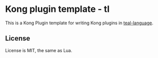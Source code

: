# Kong plugin template - tl

This is a Kong Plugin template for writing Kong plugins in [teal-language](https://github.com/teal-language/tl).

## License

License is MIT, the same as Lua.
